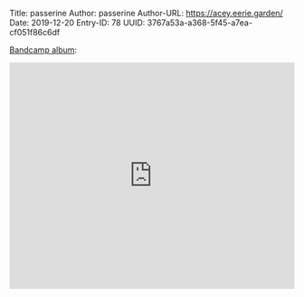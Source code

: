 Title: passerine
Author: passerine
Author-URL: https://acey.eerie.garden/
Date: 2019-12-20
Entry-ID: 78
UUID: 3767a53a-a368-5f45-a7ea-cf051f86c6df

[Bandcamp album](https://fidgetcetera.bandcamp.com/album/novembeat-19):

<iframe style="border: 0; width: 100%; height: 400px;" src="https://bandcamp.com/EmbeddedPlayer/album=1071465410/size=large/bgcol=ffffff/linkcol=0687f5/artwork=small/transparent=true/" seamless><a href="http://fidgetcetera.bandcamp.com/album/novembeat-19">novembeat 19 by passerine</a></iframe>